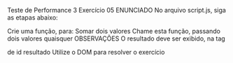 Teste de Performance 3
Exercício 05
ENUNCIADO
No arquivo script.js, siga as etapas abaixo:

Crie uma função, para:
Somar dois valores
Chame esta função, passando dois valores quaisquer
OBSERVAÇÕES
O resultado deve ser exibido, na tag <p> de id resultado
Utilize o DOM para resolver o exercício
